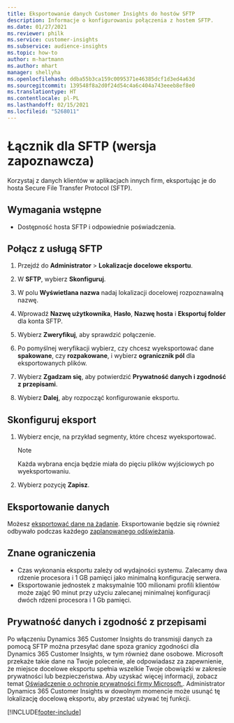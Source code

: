 ```yaml
---
title: Eksportowanie danych Customer Insights do hostów SFTP
description: Informacje o konfigurowaniu połączenia z hostem SFTP.
ms.date: 01/27/2021
ms.reviewer: philk
ms.service: customer-insights
ms.subservice: audience-insights
ms.topic: how-to
author: m-hartmann
ms.author: mhart
manager: shellyha
ms.openlocfilehash: ddba55b3ca159c0095371e46385dcf1d3ed4a63d
ms.sourcegitcommit: 139548f8a2d0f24d54c4a6c404a743eeeb8ef8e0
ms.translationtype: HT
ms.contentlocale: pl-PL
ms.lasthandoff: 02/15/2021
ms.locfileid: "5268011"
---
```

# <a name="connector-for-sftp-preview"></a>Łącznik dla SFTP (wersja zapoznawcza)

Korzystaj z danych klientów w aplikacjach innych firm, eksportując je do hosta Secure File Transfer Protocol (SFTP).

## <a name="prerequisites"></a>Wymagania wstępne

- Dostępność hosta SFTP i odpowiednie poświadczenia.

## <a name="connect-to-sftp"></a>Połącz z usługą SFTP

1. Przejdź do **Administrator** > **Lokalizacje docelowe eksportu**.

1. W **SFTP**, wybierz **Skonfiguruj**.

1. W polu **Wyświetlana nazwa** nadaj lokalizacji docelowej rozpoznawalną nazwę.

1. Wprowadź **Nazwę użytkownika**, **Hasło**, **Nazwę hosta** i **Eksportuj folder** dla konta SFTP.

1. Wybierz **Zweryfikuj**, aby sprawdzić połączenie.

1. Po pomyślnej weryfikacji wybierz, czy chcesz wyeksportować dane **spakowane**, czy **rozpakowane**, i wybierz **ogranicznik pól** dla eksportowanych plików.

1. Wybierz **Zgadzam się**, aby potwierdzić **Prywatność danych i zgodność z przepisami**.

1. Wybierz **Dalej**, aby rozpocząć konfigurowanie eksportu.

## <a name="configure-the-export"></a>Skonfiguruj eksport

1. Wybierz encje, na przykład segmenty, które chcesz wyeksportować.

   > [!NOTE]
   > Każda wybrana encja będzie miała do pięciu plików wyjściowych po wyeksportowaniu. 

1. Wybierz pozycję **Zapisz**.

## <a name="export-the-data"></a>Eksportowanie danych

Możesz [eksportować dane na żądanie](export-destinations.md). Eksportowanie będzie się również odbywało podczas każdego [zaplanowanego odświeżania](system.md#schedule-tab).

## <a name="known-limitations"></a>Znane ograniczenia

- Czas wykonania eksportu zależy od wydajności systemu. Zalecamy dwa rdzenie procesora i 1 GB pamięci jako minimalną konfigurację serwera. 
- Eksportowanie jednostek z maksymalnie 100 milionami profili klientów może zająć 90 minut przy użyciu zalecanej minimalnej konfiguracji dwóch rdzeni procesora i 1 Gb pamięci. 

## <a name="data-privacy-and-compliance"></a>Prywatność danych i zgodność z przepisami

Po włączeniu Dynamics 365 Customer Insights do transmisji danych za pomocą SFTP można przesyłać dane spoza granicy zgodności dla Dynamics 365 Customer Insights, w tym również dane osobowe. Microsoft przekaże takie dane na Twoje polecenie, ale odpowiadasz za zapewnienie, że miejsce docelowe eksportu spełnia wszelkie Twoje obowiązki w zakresie prywatności lub bezpieczeństwa. Aby uzyskać więcej informacji, zobacz temat [Oświadczenie o ochronie prywatności firmy Microsoft.](https://go.microsoft.com/fwlink/?linkid=396732).
Administrator Dynamics 365 Customer Insights w dowolnym momencie może usunąć tę lokalizację docelową eksportu, aby przestać używać tej funkcji.


[!INCLUDE[footer-include](../includes/footer-banner.md)]